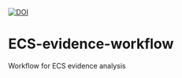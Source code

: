 [![DOI](https://zenodo.org/badge/DOI/10.5281/zenodo.14957278.svg)](https://doi.org/10.5281/zenodo.14957278)

# ECS-evidence-workflow
 Workflow for ECS evidence analysis
